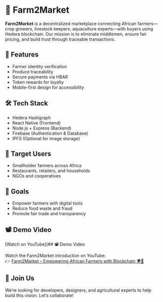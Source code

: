 # 🌾 Farm2Market

**Farm2Market** is a decentralized marketplace connecting African farmers—crop growers, livestock keepers, aquaculture experts—with buyers using Hedera blockchain. Our mission is to eliminate middlemen, ensure fair pricing, and build trust through traceable transactions.

## 🚀 Features
- Farmer identity verification
- Produce traceability
- Secure payments via HBAR
- Token rewards for loyalty
- Mobile-first design for accessibility

## 🛠️ Tech Stack
- Hedera Hashgraph
- React Native (Frontend)
- Node.js + Express (Backend)
- Firebase (Authentication & Database)
- IPFS (Optional for image storage)

## 📍 Target Users
- Smallholder farmers across Africa
- Restaurants, retailers, and households
- NGOs and cooperatives

## 🎯 Goals
- Empower farmers with digital tools
- Reduce food waste and fraud
- Promote fair trade and transparency

## 📽️ Demo Video
[Watch on YouTube](## 📽️ Demo Video

Watch the Farm2Market introduction on YouTube:  
👉 [Farm2Market – Empowering African Farmers with Blockchain 🌍🌾](https://youtube.com/shorts/C6lBP8DBQ6k?si=jNyXDb96iVu5fGAZ)

## 🤝 Join Us
We’re looking for developers, designers, and agricultural experts to help build this vision. Let’s collaborate!

